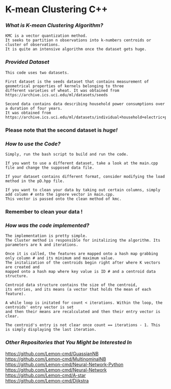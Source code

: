 # K-mean Clustering C++

### ***What is K-mean Clustering Algorithm?***
    KMC is a vector quantization method. 
    It seeks to partition n observations into k-numbers centroids or cluster of observations.  
    It is quite an intensive algorithm once the dataset gets huge.

### ***Provided Dataset*** 
    This code uses two datasets.
    
    First dataset is the seeds dataset that contains measurement of geometrical properties of kernels belonging to three 
    different varieties of wheat. It was obtained from https://archive.ics.uci.edu/ml/datasets/seeds 
    
    Second data contains data describing household power consumptions over a duration of four years. 
    It was obtained from https://archive.ics.uci.edu/ml/datasets/individual+household+electric+power+consumption  
    
### Please note that the second dataset is ***huge!***
    
### ***How to use the Code?***
    Simply, run the bash script to build and run the code.
    
    If you want to use a different dataset, take a look at the main.cpp file and change the supposed data file. 
    
    If your dataset contains different format, consider modifying the load method in the pD.hpp file.
    
    If you want to clean your data by taking out certain columns, simply add column # onto the ignore vector in main.cpp. 
    This vector is passed onto the clean method of kmc. 

### Remember to clean your data !

### ***How was the code implemented?*** 
    The implementation is pretty simple. 
    The Cluster method is responsible for initalizing the algorithm. Its parameters are k and iterations. 
    
    Once it is called, the features are mapped onto a hash map grabbing only column # and its minimum and maximum value.
    The initalization of the centroids begin right after where K vectors are created and
    mapped onto a hash map where key value is ID # and a centroid data structure. 
    
    Centroid data structure contains the size of the centroid, 
    its entries, and its means (a vector that holds the mean of each feature).
    
    A while loop is initated for count < iterations. Within the loop, the centroids' entry vector is set 
    and then their means are recalculated and then their entry vector is clear. 
    
    The centroid's entry is not clear once count == iterations - 1. This is simply displaying the last iteration.
    
 ### ***Other Repositories that You Might be Interested In***
https://github.com/Lemon-cmd/GuassianNB       
https://github.com/Lemon-cmd/MultinominalNB     
https://github.com/Lemon-cmd/Neural-Network-Python     
https://github.com/Lemon-cmd/Neural-Network    
https://github.com/Lemon-cmd/A-star     
https://github.com/Lemon-cmd/Dijkstra      
  
   

